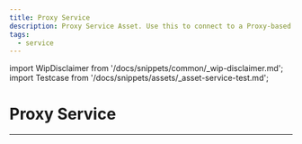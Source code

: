 ```yaml
---
title: Proxy Service
description: Proxy Service Asset. Use this to connect to a Proxy-based data source.
tags:
  - service
---
```


import WipDisclaimer from '/docs/snippets/common/_wip-disclaimer.md';
import Testcase from '/docs/snippets/assets/_asset-service-test.md';

# Proxy Service

<Testcase></Testcase>

---

<WipDisclaimer></WipDisclaimer>


